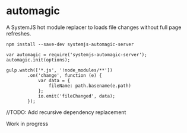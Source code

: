 # automagic
A SystemJS hot module replacer to loads file changes without full page refreshes.


`npm install --save-dev systemjs-automagic-server`

```
var automagic = require('systemjs-automagic-server');
automagic.init(options);
```


```
gulp.watch(['*.js', '!node_modules/**'])
        .on('change', function (e) {
            var data = {
                fileName: path.basename(e.path)
            };
            io.emit('fileChanged', data);
        });
```


//TODO: Add recursive dependency replacement


Work in progress

